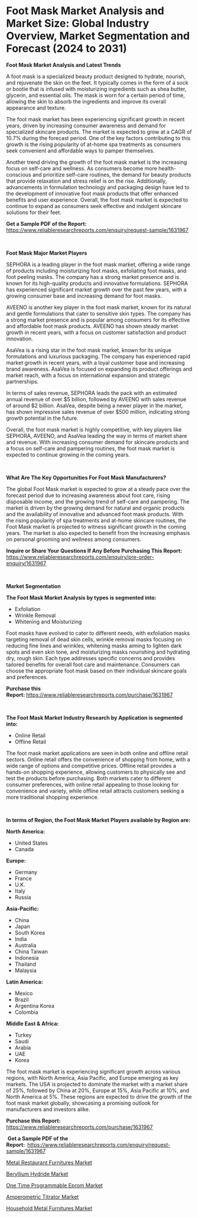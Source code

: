 <p><h1>Foot Mask Market Analysis and Market Size: Global Industry Overview, Market Segmentation and Forecast (2024 to 2031)</h1></p><p><strong>Foot Mask Market Analysis and Latest Trends</strong></p>
<p><p>A foot mask is a specialized beauty product designed to hydrate, nourish, and rejuvenate the skin on the feet. It typically comes in the form of a sock or bootie that is infused with moisturizing ingredients such as shea butter, glycerin, and essential oils. The mask is worn for a certain period of time, allowing the skin to absorb the ingredients and improve its overall appearance and texture.</p><p>The foot mask market has been experiencing significant growth in recent years, driven by increasing consumer awareness and demand for specialized skincare products. The market is expected to grow at a CAGR of 10.7% during the forecast period. One of the key factors contributing to this growth is the rising popularity of at-home spa treatments as consumers seek convenient and affordable ways to pamper themselves.</p><p>Another trend driving the growth of the foot mask market is the increasing focus on self-care and wellness. As consumers become more health-conscious and prioritize self-care routines, the demand for beauty products that provide relaxation and stress relief is on the rise. Additionally, advancements in formulation technology and packaging design have led to the development of innovative foot mask products that offer enhanced benefits and user experience. Overall, the foot mask market is expected to continue to expand as consumers seek effective and indulgent skincare solutions for their feet.</p></p>
<p><strong>Get a Sample PDF of the Report:&nbsp;</strong> <a href="https://www.reliableresearchreports.com/enquiry/request-sample/1631967">https://www.reliableresearchreports.com/enquiry/request-sample/1631967</a></p>
<p>&nbsp;</p>
<p><strong>Foot Mask Major Market Players</strong></p>
<p><p>SEPHORA is a leading player in the foot mask market, offering a wide range of products including moisturizing foot masks, exfoliating foot masks, and foot peeling masks. The company has a strong market presence and is known for its high-quality products and innovative formulations. SEPHORA has experienced significant market growth over the past few years, with a growing consumer base and increasing demand for foot masks.</p><p>AVEENO is another key player in the foot mask market, known for its natural and gentle formulations that cater to sensitive skin types. The company has a strong market presence and is popular among consumers for its effective and affordable foot mask products. AVEENO has shown steady market growth in recent years, with a focus on customer satisfaction and product innovation.</p><p>AsaVea is a rising star in the foot mask market, known for its unique formulations and luxurious packaging. The company has experienced rapid market growth in recent years, with a loyal customer base and increasing brand awareness. AsaVea is focused on expanding its product offerings and market reach, with a focus on international expansion and strategic partnerships.</p><p>In terms of sales revenue, SEPHORA leads the pack with an estimated annual revenue of over $5 billion, followed by AVEENO with sales revenue of around $2 billion. AsaVea, despite being a newer player in the market, has shown impressive sales revenue of over $500 million, indicating strong growth potential in the future.</p><p>Overall, the foot mask market is highly competitive, with key players like SEPHORA, AVEENO, and AsaVea leading the way in terms of market share and revenue. With increasing consumer demand for skincare products and a focus on self-care and pampering routines, the foot mask market is expected to continue growing in the coming years.</p></p>
<p>&nbsp;</p>
<p><strong>What Are The Key Opportunities For Foot Mask Manufacturers?</strong></p>
<p><p>The global Foot Mask market is expected to grow at a steady pace over the forecast period due to increasing awareness about foot care, rising disposable income, and the growing trend of self-care and pampering. The market is driven by the growing demand for natural and organic products and the availability of innovative and advanced foot mask products. With the rising popularity of spa treatments and at-home skincare routines, the Foot Mask market is projected to witness significant growth in the coming years. The market is also expected to benefit from the increasing emphasis on personal grooming and wellness among consumers.</p></p>
<p><strong>Inquire or Share Your Questions If Any Before Purchasing This Report:</strong> <a href="https://www.reliableresearchreports.com/enquiry/pre-order-enquiry/1631967">https://www.reliableresearchreports.com/enquiry/pre-order-enquiry/1631967</a></p>
<p>&nbsp;</p>
<p><strong>Market Segmentation</strong></p>
<p><strong>The Foot Mask Market Analysis by types is segmented into:</strong></p>
<p><ul><li>Exfoliation</li><li>Wrinkle Removal</li><li>Whitening and Moisturizing</li></ul></p>
<p><p>Foot masks have evolved to cater to different needs, with exfoliation masks targeting removal of dead skin cells, wrinkle removal masks focusing on reducing fine lines and wrinkles, whitening masks aiming to lighten dark spots and even skin tone, and moisturizing masks nourishing and hydrating dry, rough skin. Each type addresses specific concerns and provides tailored benefits for overall foot care and maintenance. Consumers can choose the appropriate foot mask based on their individual skincare goals and preferences.</p></p>
<p><strong>Purchase this Report:&nbsp;</strong><a href="https://www.reliableresearchreports.com/purchase/1631967">https://www.reliableresearchreports.com/purchase/1631967</a></p>
<p>&nbsp;</p>
<p><strong>The Foot Mask Market Industry Research by Application is segmented into:</strong></p>
<p><ul><li>Online Retail</li><li>Offline Retail</li></ul></p>
<p><p>The foot mask market applications are seen in both online and offline retail sectors. Online retail offers the convenience of shopping from home, with a wide range of options and competitive prices. Offline retail provides a hands-on shopping experience, allowing customers to physically see and test the products before purchasing. Both markets cater to different consumer preferences, with online retail appealing to those looking for convenience and variety, while offline retail attracts customers seeking a more traditional shopping experience.</p></p>
<p>&nbsp;</p>
<p><strong>In terms of Region, the Foot Mask Market Players available by Region are:</strong></p>
<p>
    <p> <strong> North America: </strong>
        <ul>
            <li>United States</li>
            <li>Canada</li>
        </ul>
        </p> 
    <p> <strong> Europe: </strong>
        <ul>
            <li>Germany</li>
            <li>France</li>
            <li>U.K.</li>
            <li>Italy</li>
            <li>Russia</li>
        </ul>
        </p> 
    <p> <strong> Asia-Pacific: </strong>
        <ul>
            <li>China</li>
            <li>Japan</li>
            <li>South Korea</li>
            <li>India</li>
            <li>Australia</li>
            <li>China Taiwan</li>
            <li>Indonesia</li>
            <li>Thailand</li>
            <li>Malaysia</li>
        </ul>
        </p> 
    <p> <strong> Latin America: </strong>
        <ul>
            <li>Mexico</li>
            <li>Brazil</li>
            <li>Argentina Korea</li>
            <li>Colombia</li>
        </ul>
        </p> 
    <p> <strong> Middle East & Africa: </strong>
        <ul>
            <li>Turkey</li>
            <li>Saudi</li>
            <li>Arabia</li>
            <li>UAE</li>
            <li>Korea</li>
        </ul>
    </p>
    </p>
<p><p>The foot mask market is experiencing significant growth across various regions, with North America, Asia Pacific, and Europe emerging as key markets. The USA is projected to dominate the market with a market share of 25%, followed by China at 20%, Europe at 15%, Asia Pacific at 10%, and North America at 5%. These regions are expected to drive the growth of the foot mask market globally, showcasing a promising outlook for manufacturers and investors alike.</p></p>
<p><strong>Purchase this Report: </strong><a href="https://www.reliableresearchreports.com/purchase/1631967">https://www.reliableresearchreports.com/purchase/1631967</a></p>
<p>&nbsp;<strong>Get a Sample PDF of the Report:&nbsp;&nbsp;</strong><a href="https://www.reliableresearchreports.com/enquiry/request-sample/1631967">https://www.reliableresearchreports.com/enquiry/request-sample/1631967</a></p>
<p><strong></strong></p>
<p><p><a href="https://nifty-kite-d51.notion.site/Metal-Restaurant-Furnitures-Market-Research-Report-Provides-thorough-Industry-Overview-which-offers-937b3ad59a934915855b0315ac15945f">Metal Restaurant Furnitures Market</a></p><p><a href="https://view.publitas.com/reportprime-1/beryllium-hydride-market-size-share-trends-analysis-report-by-application-regional-outlook-competitive-strategies-and-segment-forecasts-2024-2031/">Beryllium Hydride Market</a></p><p><a href="https://view.publitas.com/reportprime-1/one-time-programmable-eprom-market-size-2024-2031-global-industrial-analysis-key-geographical-regions-market-share-top-key-players-product-types-and-forecast-research-report/">One Time Programmable Eprom Market</a></p><p><a href="https://five-trouble-98a.notion.site/Amperometric-Titrator-Market-Share-Market-New-Trends-Analysis-Report-By-Type-By-Application-By-E-9aa7dcff328241e5bab36ed28cc89fd5">Amperometric Titrator Market</a></p><p><a href="https://ivy-potential-64b.notion.site/Household-Metal-Furnitures-Market-Offers-Provide-Insightful-Data-for-the-Time-Period-from-2024-to-20-7fb23023d54f4bed9cb5f63b2bc7815b">Household Metal Furnitures Market</a></p></p>